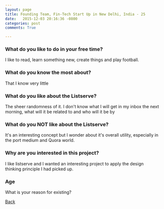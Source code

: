 ```yaml
---
layout: page
title: Founding Team, Fin-Tech Start Up in New Delhi, India - 25
date:   2015-12-03 20:16:36 -0800
categories: post
comments: True

---
```


### What do you like to do in your free time?
<p>I like to read, learn something new, create things and play football.</p>

### What do you know the most about?
<p>That I know very little</p>

### What do you like about the Listserve?
<p>The sheer randomness of it. I don't know what I will get in my inbox the next morning, what will it be related to and who will it be by</p>

### What do you NOT like about the Listserve?
<p>It's an interesting concept but I wonder about it's overall utility, especially in the port medium and Quora world.</p>

### Why are you interested in this project?
<p>I like listserve and I wanted an interesting project to apply the design thinking principle I had picked up.</p>

### Age
<p>What is your reason for existing?</p>

[Back][1]

[1]: /home/responders/all